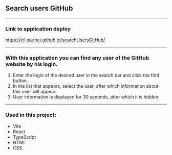 ## Search users GitHub

***

### Link to application deploy

https://ef-siarhei.github.io/searchUsersGitHub/
***

### With this application you can find any user of the GitHub website by his login.

1. Enter the login of the desired user in the search bar and click the find button.
2. In the list that appears, select the user, after which information about this user will appear.
3. User information is displayed for 30 seconds, after which it is hidden.

***

### Used in this project:

- Vite
- React
- TypeScript
- HTML
- CSS
